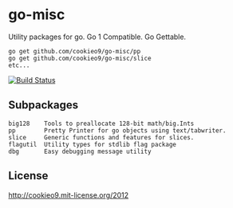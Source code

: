go-misc
=======

Utility packages for go. Go 1 Compatible. Go Gettable.

    go get github.com/cookieo9/go-misc/pp
    go get github.com/cookieo9/go-misc/slice
    etc...

[![Build Status](https://travis-ci.org/cookieo9/go-misc.png?branch=master)](https://travis-ci.org/cookieo9/go-misc)

Subpackages
-------------------
    big128    Tools to preallocate 128-bit math/big.Ints
    pp        Pretty Printer for go objects using text/tabwriter.
    slice     Generic functions and features for slices.
    flagutil  Utility types for stdlib flag package
    dbg       Easy debugging message utility

License
-------
http://cookieo9.mit-license.org/2012
